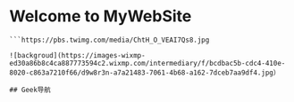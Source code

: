 # Welcome to MyWebSite

```![backgroud](images/zootopia.jpeg)
```https://pbs.twimg.com/media/ChtH_O_VEAI7Qs8.jpg

![backgroud](https://images-wixmp-ed30a86b8c4ca887773594c2.wixmp.com/intermediary/f/bcdbac5b-cdc4-410e-8020-c863a7210f66/d9w8r3n-a7a21483-7061-4b68-a162-7dceb7aa9df4.jpg）

## Geek导航
